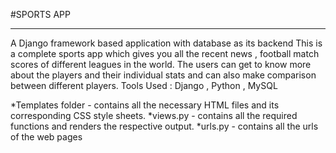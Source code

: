 #SPORTS APP 
***
A Django framework based application with database
as its backend
This is a complete sports app which gives you all the
recent news , football match scores of different
leagues in the world.
The users can get to know more about the players and
their individual stats and can also make comparison
between different players.
Tools Used : Django , Python , MySQL

*Templates folder - contains all the necessary HTML files and its corresponding CSS style sheets.
*views.py - contains all the required functions and renders the respective output.
*urls.py - contains all the urls of the web pages
